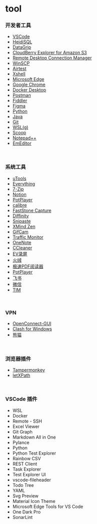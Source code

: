 # tool


### 开发者工具

- [VSCode](https://code.visualstudio.com/)
- [HeidiSQL](https://www.heidisql.com/download.php?download=installer)
- [DataGrip](https://www.jetbrains.com.cn/datagrip/)
- [CloudBerry Explorer for Amazon S3](https://cloudberry-explorer-for-amazon-s3.en.softonic.com/)
- [Remote Desktop Connection Manager](https://docs.microsoft.com/en-us/sysinternals/downloads/rdcman)
- [WinSCP](https://winscp.net/eng/index.php)
- [Airtest](https://airtest.netease.com/)
- [Xshell](https://www.xshell.com/zh/xshell/)
- [Microsoft Edge](https://www.microsoft.com/en-us/edge)
- [Google Chrome](https://www.google.com/chrome/)
- [Docker Desktop](https://www.docker.com/products/docker-desktop/)
- [Postman](https://www.postman.com/downloads/)
- [Fiddler](https://www.telerik.com/download/fiddler)
- [Figma](https://www.figma.com/)
- [Python](https://www.python.org/)
- [Java](https://www.oracle.com/java/technologies/downloads/)
- [Git](https://git-scm.com/)
- [WSL(g)](https://docs.microsoft.com/zh-cn/windows/wsl/install)
- [Scoop](https://scoop.sh/)
- [Notepad++](https://notepad-plus-plus.org/downloads/)
- [EmEditor](https://www.emeditor.com/)

<br>

### 系统工具

- [uTools](https://www.u.tools/)
- [Everything](https://www.voidtools.com/zh-cn/)
- [7-Zip](https://www.7-zip.org/)
- [Notion](https://www.notion.so/zh-cn)
- [PotPlayer](https://potplayer.daum.net/)
- [calibre](https://calibre-ebook.com/)
- [FastStone Capture](https://www.faststone.org/FSCaptureDetail.htm)
- [Diffinity](https://truehumandesign.se/s_diffinity.php)
- [Snipaste](https://www.snipaste.com/)
- [XMind Zen](https://xmind.cn/download/)
- [GifCam](https://blog.bahraniapps.com/gifcam/#download)
- [Traffic Monitor](https://github.com/zhongyang219/TrafficMonitor/releases)
- [OneNote](https://www.microsoft.com/zh-cn/microsoft-365/onenote/digital-note-taking-app)
- [CCleaner](https://www.ccleaner.com/zh-cn/ccleaner/download)
- [EV录屏](https://www.ieway.cn/evcapture.html)
- [火绒](https://www.huorong.cn/)
- [极速PDF阅读器](https://jisupdf.com/)
- [PotPlayer](https://daumpotplayer.com/download/)
- [飞书](https://www.feishu.cn/)
- [微信](https://weixin.qq.com/)
- [TIM](https://tim.qq.com/)

<br>

### VPN

- [OpenConnect-GUI](https://github.com/openconnect/openconnect-gui/releases)
- [Clash for Windows](https://docs.cfw.lbyczf.com/)
- [熊猫](https://mxwljsq.top/)

<br>

### 浏览器插件

- [Tampermonkey](https://www.tampermonkey.net/)
- [letXPath](https://letcode.in/letxpath)


<br>

### VSCode 插件

- WSL
- Docker
- Remote - SSH
- Excel Viewer
- Git Graph
- Markdown All in One
- Pylance
- Python
- Python Test Explorer
- Rainbow CSV
- REST Client
- Task Explorer
- Test Explorer UI
- vscode-fileheader
- Todo Tree
- YAML
- Svg Preview
- Material Icon Theme
- Microsoft Edge Tools for VS Code
- One Dark Pro
- SonarLint
